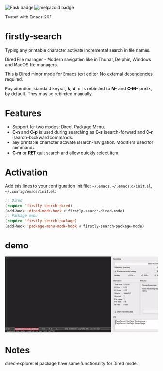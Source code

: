 ![Eask badge](https://github.com/Anoncheg1/dired-e/actions/workflows/test.yml/badge.svg?event=release)
![melpazoid badge](https://github.com/Anoncheg1/dired-e/actions/workflows/melpazoid.yml/badge.svg)

Tested with Emacs 29.1

# firstly-search

Typing any printable character activate incremental search in file names.

Dired File manager - Modern navigation like in Thunar, Delphin, Windows and MacOS file managers.

This is Dired minor mode for Emacs text editor. No external dependencies required.

Pay attention, standard keys: **i**, **k**, **d**, m is rebinded to **M-** and **C-M-** prefix, by default. They may be rebinded manually.

# Features
- Support for two modes: Dired, Package Menu.
- **C-n** and **C-p** is used during searching as **C-s** isearch-forward and **C-r** isearch-backward commands.
- any printable character activate isearch-navigation. Modifiers used for commands.
- **C-m** or **RET** quit search and allow quickly select item.


# Activation
Add this lines to your configuration Init file: ```~/.emacs```, ```~/.emacs.d/init.el```, ```~/.config/emacs/init.el```:

```lisp
;; Dired
(require 'firstly-search-dired)
(add-hook 'dired-mode-hook #'firstly-search-dired-mode)
;; Package menu
(require 'firstly-search-package)
(add-hook 'package-menu-mode-hook #'firstly-search-package-mode)
```

# demo
![Demo](https://github.com/Anoncheg1/public-share/blob/main/dired-e.gif)

# Notes

dired-explorer.el package have same functionality for Dired mode.
